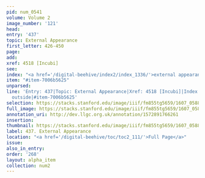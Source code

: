 ```yaml
---
pid: num_0541
volume: Volume 2
image_number: '121'
head:
entry: '437'
topic: External Appearance
first_letter: 426-450
page:
add:
xref: 4518 [Incubi]
see:
index: "<a href='/digital-beehive/index2/index_1336/'>external appearance</a>|<a href='/digital-beehive/index4/index_2876/'>outside</a>"
item: "#item-7006b5625"
unparsed:
line: 'Entry: 437|Topic: External Appearance|Xref: 4518 [Incubi]|Index: external appearance|Index:
  outside|#item-7006b5625'
selection: https://stacks.stanford.edu/image/iiif/fm855tg5659/1607_0588/301,935,3008,737/full/0/default.jpg
full_image: https://stacks.stanford.edu/image/iiif/fm855tg5659/1607_0588/full/full/0/default.jpg
annotation_uri: http://dev.llgc.org.uk/annotation/1572891766261
insertion:
thumbnail: https://stacks.stanford.edu/image/iiif/fm855tg5659/1607_0588/301,935,600,180/250,/0/default.jpg
label: 437. External Appearance
location: "<a href='/digital-beehive/toc/toc2_111/'>Full Page</a>"
issue:
also_in_entry:
order: '268'
layout: alpha_item
collection: num2
---
```

